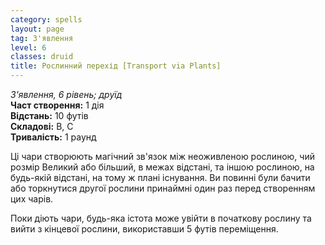 ```yaml
---
category: spells
layout: page
tag: З'явлення
level: 6
classes: druid
title: Рослинний перехід [Transport via Plants]
---
```

_З'явлення, 6 рівень; друїд_  
**Част створення:** 1 дія   
**Відстань:** 10 футів   
**Складові:** В, С   
**Тривалість:** 1 раунд  

Ці чари створюють магічний зв'язок між неоживленою рослиною, чий розмір Великий або більший, в межах відстані, та іншою рослиною, на будь-якій відстані, на тому ж плані існування. Ви повинні були бачити або торкнутися другої рослини принаймні один раз перед створенням цих чарів.  

Поки діють чари, будь-яка істота може увійти в початкову рослину та вийти з кінцевої рослини, використавши 5 футів переміщення.
